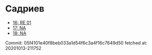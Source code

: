 # Садриев
- [16: RE 01](16.md)
- [17: NA](17.md)
- [18: NA](18.md)

Commit: 05f4101e40f8beb033a1d54f6c3a4f16c7649d50
 fetched at: 20201013-211752
